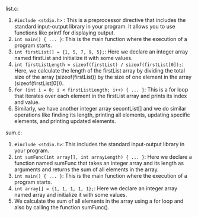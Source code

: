 list.c:

1. `#include <stdio.h>` : This is a preprocessor directive that includes the standard input-output library in your program. It allows you to use functions like printf for displaying output.
2. `int main() { ... }`: This is the main function where the execution of a program starts.
3. `int firstList[] = {1, 5, 7, 9, 5};`: Here we declare an integer array named firstList and initialize it with some values.
4. `int firstListLength = sizeof(firstList) / sizeof(firstList[0]);`: Here, we calculate the length of the firstList array by dividing the total size of the array (sizeof(firstList)) by the size of one element in the array (sizeof(firstList[0])).
5. `for (int i = 0; i < firstListLength; i++) { ... }`: This is a for loop that iterates over each element in the firstList array and prints its index and value.
6. Similarly, we have another integer array secontList[] and we do similar operations like finding its length, printing all elements, updating specific elements, and printing updated elements.

sum.c:

1. `#include <stdio.h>`: This includes the standard input-output library in your program.
2. `int sumFunc(int array[], int arrayLength) { ... }`: Here we declare a function named sumFunc that takes an integer array and its length as arguments and returns the sum of all elements in the array.
3. `int main() { ... }`: This is the main function where the execution of a program starts.
4. `int array[] = {1, 1, 1, 1, 1};`: Here we declare an integer array named array and initialize it with some values.
5. We calculate the sum of all elements in the array using a for loop and also by calling the function sumFunc().